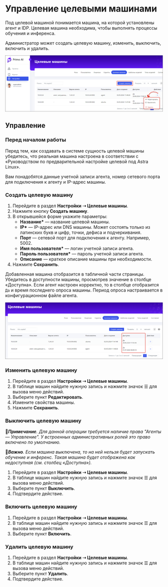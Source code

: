 # Управление целевыми машинами

Под целевой машиной понимается машина, на которой установлены агент и IDP. Целевая машина необходима, чтобы выполнять процессы обучения и инференса. 

Администратор может создать целевую машину, изменить, выключить, включить и удалить.


![](<../../../.gitbook/assets1/primo-ai/machines-main.png>)


## Управление 

### Перед началом работы

Перед тем, как создавать в системе сущность целевой машины убедитесь, что реальная машина настроена в соответствии с «Руководством по предварительной настройке целевой под Astra Linux». 

Вам понадобятся данные учетной записи агента, номер сетевого порта для подключения к агенту и IP-адрес машины.

### Создать целевую машину

1. Перейдите в раздел **Настройки ➝ Целевые машины**. 
1. Нажмите кнопку **Создать машину**.
1. В открывшейся форме укажите параметры:
   * **Название\*** — название целевой машины.
   * **IP\*** — IP-адрес или DNS машины. Может состоять только из латинских букв и цифр, точки, дефиса и подчеркивания.
   * **Порт** — сетевой порт для подключения к агенту. Например, 5002.
   * **Имя пользователя\*** — логин учетной записи агента. 
   * **Пароль пользователя\*** — пароль учетной записи агента.
   * **Описание** — краткое описание машины при необходимости.
1. Нажмите **Сохранить**.

Добавленная машина отобразится в табличной части страницы. Убедитесь в доступности машины, просмотрев значение в столбце «Доступна». Если агент настроен корректно, то в столбце отобразится `Да` и время последнего опроса машины. Период опроса настраивается в конфигурационном файле агента.

![](<../../../.gitbook/assets1/primo-ai/available-machines.png>)


### Изменить целевую машину

1. Перейдите в раздел **Настройки ➝ Целевые машины**.
2. В таблице машин найдите нужную запись и нажмите значок ☰ для вызова меню действий.
3. Выберите пункт **Редактировать**.
4. Измените свойства машины.
5. Нажмите **Сохранить**.

### Выключить целевую машину
:large_blue_diamond:***Примечание**. Для данной операции требуется наличие права "Агенты — Управление". У встроенных административных ролей это право включено по умолчанию.*

:large_orange_diamond:***Важно**. Если машина выключена, то на ней нельзя будет запускать обучение и инференс. Такая машина будет отображена как недоступная (см. столбец «Доступна»).*

1. Перейдите в раздел **Настройки ➝ Целевые машины**.
2. В таблице машин найдите нужную запись и нажмите значок ☰ для вызова меню действий.
3. Выберите пункт **Выключить**.
4. Подтвердите действие.


### Включить целевую машину

1. Перейдите в раздел **Настройки ➝ Целевые машины**.
2. В таблице машин найдите нужную запись и нажмите значок ☰ для вызова меню действий.
3. Выберите пункт **Включить**.


### Удалить целевую машину

1. Перейдите в раздел **Настройки ➝ Целевые машины**.
2. В таблице машин найдите нужную запись и нажмите значок ☰ для вызова меню действий.
3. Выберите пункт **Удалить**.
4. Подтвердите действие.


